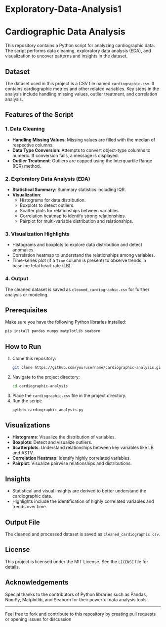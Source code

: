 # Exploratory-Data-Analysis1
# Cardiographic Data Analysis

This repository contains a Python script for analyzing cardiographic data. The script performs data cleaning, exploratory data analysis (EDA), and visualization to uncover patterns and insights in the dataset.

## Dataset
The dataset used in this project is a CSV file named `cardiographic.csv`. It contains cardiographic metrics and other related variables. Key steps in the analysis include handling missing values, outlier treatment, and correlation analysis.

## Features of the Script

### 1. **Data Cleaning**
- **Handling Missing Values**: Missing values are filled with the median of respective columns.
- **Data Type Conversion**: Attempts to convert object-type columns to numeric. If conversion fails, a message is displayed.
- **Outlier Treatment**: Outliers are capped using the Interquartile Range (IQR) method.

### 2. **Exploratory Data Analysis (EDA)**
- **Statistical Summary**: Summary statistics including IQR.
- **Visualization**: 
  - Histograms for data distribution.
  - Boxplots to detect outliers.
  - Scatter plots for relationships between variables.
  - Correlation heatmap to identify strong relationships.
  - Pairplot for multi-variable distribution and relationships.

### 3. **Visualization Highlights**
- Histograms and boxplots to explore data distribution and detect anomalies.
- Correlation heatmap to understand the relationships among variables.
- Time-series plot (if a `Time` column is present) to observe trends in baseline fetal heart rate (LB).

### 4. **Output**
The cleaned dataset is saved as `cleaned_cardiographic.csv` for further analysis or modeling.

## Prerequisites
Make sure you have the following Python libraries installed:

```bash
pip install pandas numpy matplotlib seaborn
```

## How to Run
1. Clone this repository:
   ```bash
   git clone https://github.com/yourusername/cardiographic-analysis.git
   ```
2. Navigate to the project directory:
   ```bash
   cd cardiographic-analysis
   ```
3. Place the `cardiographic.csv` file in the project directory.
4. Run the script:
   ```bash
   python cardiographic_analysis.py
   ```

## Visualizations
- **Histograms**: Visualize the distribution of variables.
- **Boxplots**: Detect and visualize outliers.
- **Scatterplots**: Understand relationships between key variables like LB and ASTV.
- **Correlation Heatmap**: Identify highly correlated variables.
- **Pairplot**: Visualize pairwise relationships and distributions.

## Insights
- Statistical and visual insights are derived to better understand the cardiographic data.
- Highlights include the identification of highly correlated variables and trends over time.

## Output File
The cleaned and processed dataset is saved as `cleaned_cardiographic.csv`.

## License
This project is licensed under the MIT License. See the `LICENSE` file for details.

## Acknowledgements
Special thanks to the contributors of Python libraries such as Pandas, NumPy, Matplotlib, and Seaborn for their powerful data analysis tools.

---

Feel free to fork and contribute to this repository by creating pull requests or opening issues for discussion
